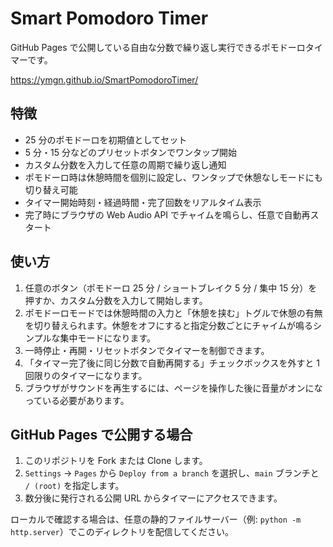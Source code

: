 # Smart Pomodoro Timer

GitHub Pages で公開している自由な分数で繰り返し実行できるポモドーロタイマーです。

https://ymgn.github.io/SmartPomodoroTimer/

## 特徴

- 25 分のポモドーロを初期値としてセット
- 5 分・15 分などのプリセットボタンでワンタップ開始
- カスタム分数を入力して任意の周期で繰り返し通知
- ポモドーロ時は休憩時間を個別に設定し、ワンタップで休憩なしモードにも切り替え可能
- タイマー開始時刻・経過時間・完了回数をリアルタイム表示
- 完了時にブラウザの Web Audio API でチャイムを鳴らし、任意で自動再スタート

## 使い方

1. 任意のボタン（ポモドーロ 25 分 / ショートブレイク 5 分 / 集中 15 分）を押すか、カスタム分数を入力して開始します。
2. ポモドーロモードでは休憩時間の入力と「休憩を挟む」トグルで休憩の有無を切り替えられます。休憩をオフにすると指定分数ごとにチャイムが鳴るシンプルな集中モードになります。
3. 一時停止・再開・リセットボタンでタイマーを制御できます。
4. 「タイマー完了後に同じ分数で自動再開する」チェックボックスを外すと 1 回限りのタイマーになります。
5. ブラウザがサウンドを再生するには、ページを操作した後に音量がオンになっている必要があります。

## GitHub Pages で公開する場合

1. このリポジトリを Fork または Clone します。
2. `Settings` → `Pages` から `Deploy from a branch` を選択し、`main` ブランチと `/ (root)` を指定します。
3. 数分後に発行される公開 URL からタイマーにアクセスできます。

ローカルで確認する場合は、任意の静的ファイルサーバー（例: `python -m http.server`）でこのディレクトリを配信してください。
